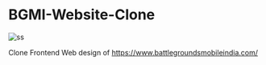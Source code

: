 # BGMI-Website-Clone
![ss](https://user-images.githubusercontent.com/62883847/166197509-1133b4a4-c7dd-42d4-a1fe-578500939d9c.JPG)

Clone Frontend Web design of https://www.battlegroundsmobileindia.com/
